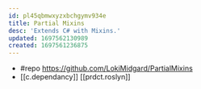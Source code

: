 ```yaml
---
id: pl45qbmwxyzxbchgymv934e
title: Partial Mixins
desc: 'Extends C# with Mixins.'
updated: 1697562130989
created: 1697561236875
---
```


- #repo https://github.com/LokiMidgard/PartialMixins
- [[c.dependancy]] [[prdct.roslyn]]